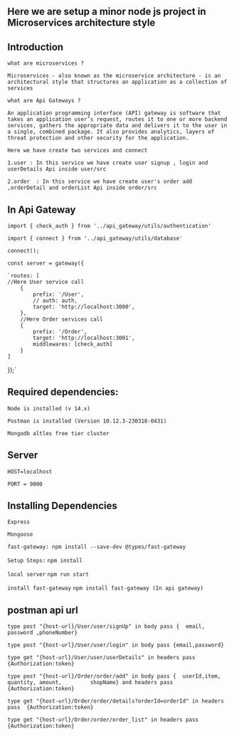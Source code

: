 ## Here we are setup a minor node js project in Microservices architecture style

## Introduction

`what are microservices ?`

`Microservices - also known as the microservice architecture - is an architectural style that structures an application as a collection of services`

`what are Api Gateways ?`

`An application programming interface (API) gateway is software that takes an application user’s request, routes it to one or more backend services, gathers the appropriate data and delivers it to the user in a single, combined package. It also provides analytics, layers of threat protection and other security for the application.`


`Here we have create two services and connect`


`1.user : In this service we have create user signup , login and userDetails Api inside user/src`

`2.order  : In this service we have create user's order add ,orderDetail and orderList Api inside order/src`

## In Api Gateway
`import { check_auth } from '../api_gateway/utils/authentication'`

`import { connect } from '../api_gateway/utils/database'`

`connect();`

`const server = gateway({`

    `routes: [
    //Here User service call
        {
            prefix: '/User',
            // auth: auth,
            target: 'http://localhost:3000',
        },
        //Here Order services call
        {
            prefix: '/Order',
            target: 'http://localhost:3001',
            middlewares: [check_auth]
        }
    ]
});`


## Required dependencies:

`Node is installed (v 14.x)`

`Postman is installed (Version 10.12.3-230318-0431)`

`Mongodb altles free tier cluster`

## Server

`HOST=localhost`

`PORT = 9000`

## Installing Dependencies
`Express`

`Mongoose`

`fast-gateway: npm install --save-dev @types/fast-gateway`

`Setup Steps:`
`npm install`

`local server`
`npm run start`

`install fast-gateway`
`npm install fast-gateway (In api gateway)`

## postman api url
`type post "{host-url}/User/user/signUp" in body pass {  email, password ,phoneNumber}`

`type post "{host-url}/User/user/login" in body pass {email,password}` 

`type get "{host-url}/User/user/userDetails" in headers pass {Authorization:token}` 

`type post "{host-url}/Order/order/add" in body pass {  userId,item, quantity, amount,         shopName} and headers pass  {Authorization:token}`

`type get "{host-url}/Order/order/details?orderId=orderId" in headers pass  {Authorization:token}`

`type get "{host-url}/Order/order/order_list" in headers pass  {Authorization:token}`
